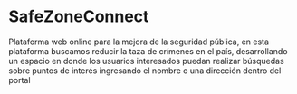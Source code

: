 # SafeZoneConnect
Plataforma web online para la mejora de la seguridad pública, en esta plataforma buscamos reducir la taza de crímenes en el país, desarrollando un espacio en donde los usuarios interesados puedan realizar búsquedas sobre puntos de interés ingresando el nombre o una dirección dentro del portal
